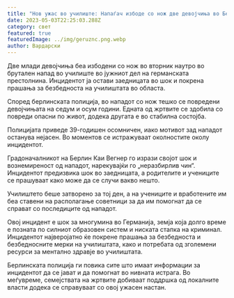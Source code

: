 ```yaml
---
title: "Нов ужас во училиште: Напаѓач избоде со нож две девојчиња во Берлин"
date: 2023-05-03T22:25:03.288Z
category: свет
featured: true
featuredImage: ../img/geruznc.png.webp
author: Вардарски
---
```


Две млади девојчиња беа избодени со нож во вторник наутро во брутален напад во училиште во јужниот дел на германската престолнина. Инцидентот ја остави заедницата во шок и покрена прашања за безбедноста на училиштата во областа.

Според берлинската полиција, во нападот со нож тешко се повредени девојчињата на седум и осум години. Едната од жртвите се здобила со повреди опасни по живот, додека другата е во стабилна состојба.

Полицијата приведе 39-годишен осомничен, иако мотивот зад нападот останува нејасен. Во моментов се истражуваат околностите околу инцидентот.

Градоначалникот на Берлин Каи Вегнер го изрази својот шок и вознемиреност од нападот, нарекувајќи го „неразбирлив чин“. Инцидентот предизвика шок во заедницата, а родителите и учениците се прашуваат како може да се случи вакво нешто.

Училиштето беше затворено за тој ден, а на учениците и вработените им беа ставени на располагање советници за да им помогнат да се справат со последиците од нападот.

Овој инцидент е шок за многумина во Германија, земја која долго време е позната по силниот образовен систем и ниската стапка на криминал. Инцидентот најверојатно ќе покрене прашања за безбедноста и безбедносните мерки на училиштата, како и потребата од зголемени ресурси за ментално здравје во училиштата.

Берлинската полиција ги повика сите што имаат информации за инцидентот да се јават и да помогнат во нивната истрага. Во меѓувреме, семејствата на жртвите добиваат поддршка од локалните власти додека се справуваат со овој ужасен настан.
